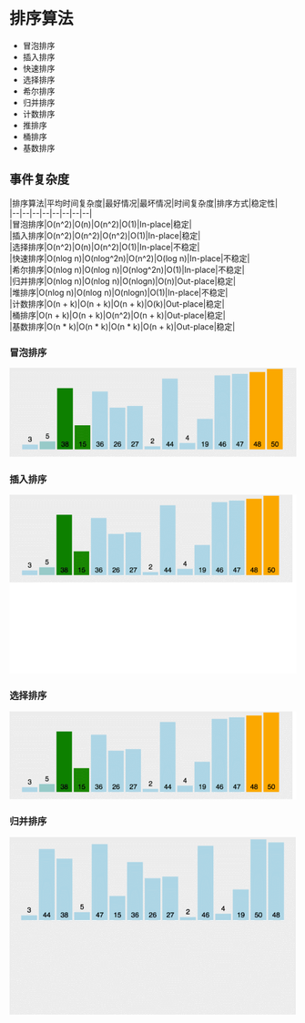 # 排序算法
* 冒泡排序
* 插入排序
* 快速排序
* 选择排序
* 希尔排序
* 归并排序
* 计数排序
* 推排序
* 桶排序
* 基数排序
## 事件复杂度
|排序算法|平均时间复杂度|最好情况|最坏情况|时间复杂度|排序方式|稳定性|  
|--|--|--|--|--|--|--|--|  
|冒泡排序|O(n^2)|O(n)|O(n^2)|O(1)|In-place|稳定|  
|插入排序|O(n^2)|O(n^2)|O(n^2)|O(1)|In-place|稳定|  
|选择排序|O(n^2)|O(n)|O(n^2)|O(1)|In-place|不稳定|  
|快速排序|O(nlog n)|O(nlog^2n)|O(n^2)|O(log n)|In-place|不稳定|  
|希尔排序|O(nlog n)|O(nlog n)|O(nlog^2n)|O(1)|In-place|不稳定|  
|归并排序|O(nlog n)|O(nlog n)|O(nlogn)|O(n)|Out-place|稳定|  
|堆排序|O(nlog n)|O(nlog n)|O(nlogn)|O(1)|In-place|不稳定|  
|计数排序|O(n + k)|O(n + k)|O(n + k)|O(k)|Out-place|稳定|  
|桶排序|O(n + k)|O(n + k)|O(n^2)|O(n + k)|Out-place|稳定|  
|基数排序|O(n * k)|O(n * k)|O(n * k)|O(n + k)|Out-place|稳定|  

### 冒泡排序
![image](https://github.com/Too-Tao/Interview-question/blob/master/images/%E5%86%92%E6%B3%A1%E6%8E%92%E5%BA%8F.gif)
### 插入排序
![image](https://github.com/Too-Tao/Interview-question/blob/master/images/%E6%8F%92%E5%85%A5%E6%8E%92%E5%BA%8F.gif)
### 选择排序
![image](https://github.com/Too-Tao/Interview-question/blob/master/images/%E9%80%89%E6%8B%A9%E6%8E%92%E5%BA%8F.gif)
### 归并排序
![image](https://github.com/Too-Tao/Interview-question/blob/master/images/%E5%BD%92%E5%B9%B6%E6%8E%92%E5%BA%8F.gif)